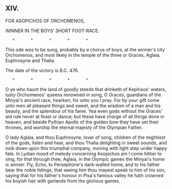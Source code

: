 ## XIV.

FOR ASOPICHOS OF ORCHOMENOS,

WINNER IN THE BOYS' SHORT FOOT-RACE.

       *       *       *       *       *

This ode was to be sung, probably by a chorus of boys, at the winner's
city Orchomenos, and most likely in the temple of the three or Graces,
Aglaia, Euphrosyne and Thalia.

The date of the victory is B.C. 476.

       *       *       *       *       *

O ye who haunt the land of goodly steeds that drinketh of Kephisos'
waters, lusty Orchomenos' queens renowned in song, O Graces, guardians
of the Minyai's ancient race, hearken, for unto you I pray. For by
your gift come unto men all pleasant things and sweet, and the wisdom
of a man and his beauty, and the splendour of his fame. Yea even gods
without the Graces' aid rule never at feast or dance; but these have
charge of all things done in heaven, and beside Pythian Apollo of
the golden bow they have set their thrones, and worship the eternal
majesty of the Olympian Father.

O lady Aglaia, and thou Euphrosyne, lover of song, children of the
mightiest of the gods, listen and hear, and thou Thalia delighting in
sweet sounds, and look down upon this triumphal company, moving with
light step under happy fate. In Lydian mood of melody concerning
Asopichos am I come hither to sing, for that through thee, Aglaia,
in the Olympic games the Minyai's home is winner. Fly, Echo, to
Persephone's dark-walled home, and to his father bear the noble
tidings, that seeing him thou mayest speak to him of his son, saying
that for his father's honour in Pisa's famous valley he hath crowned
his boyish hair with garlands from the glorious games.



